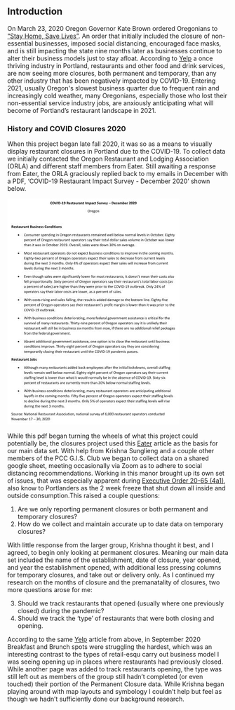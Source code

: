## Introduction

On March 23, 2020 Oregon Governor Kate Brown ordered Oregonians to [“Stay Home, Save Lives”](https://govstatus.egov.com/or-stay-home-save-lives). An order that initially included the closure of non-essential businesses, imposed social distancing, encouraged face masks, and is still impacting the state nine months later as businesses continue to alter their business models just to stay afloat. According to [Yelp](https://www.yelpeconomicaverage.com/business-closures-update-sep-2020.html) a once thriving industry in Portland, restaurants and other food and drink services, are now seeing more closures, both permanent and temporary, than any other industry that has been negatively impacted by COVID-19. Entering 2021, usually Oregon's slowest business quarter due to frequent rain and increasingly cold weather, many Oregonians, especially those who lost their non-essential service industry jobs, are anxiously anticipating what will become of Portland’s restaurant landscape in 2021.

### History and COVID Closures 2020

When this project began late fall 2020, it was so as a means to visually display restaurant closures in Portland due to the COVID-19. To collect data we initially contacted the Oregon Restaurant and Lodging Association (ORLA) and different staff members from Eater. Still awaiting a response from Eater, the ORLA graciously replied back to my emails in December with a PDF, ‘COVID-19 Restaurant Impact Survey - December 2020’ shown below. 

![ImpactSurvey](/Pictures/ORLA-PDF-2020.JPG)

While this pdf began turning the wheels of what this project could potentially be, the closures project used this [Eater](https://pdx.eater.com/2020/5/5/21248144/permanent-closures-covid-19-coronavirus) article as the basis for our main data set. With help from Krishna Sunglieng and a couple other members of the PCC G.I.S. Club we began to collect data on a shared google sheet, meeting occasionally via Zoom as to adhere to social distancing recommendations.  Working in this manor brought up its own set of issues, that was especially apparent during [Executive Order 20-65 (4a1)](https://www.oregon.gov/gov/admin/Pages/eo_20-65.aspx), also know to Portlanders as the 2 week freeze that shut down all inside and outside consumption.This raised  a couple questions:

1. Are we only reporting permanent closures or both permanent and temporary closures? 
2. How do we collect and maintain accurate up to date data on temporary closures? 

With little response from the larger group, Krishna thought it best, and I agreed, to begin only looking at permanent closures. Meaning our main data set included the name of the establishment, date of closure, year opened, and year the establishment opened, with additional less pressing columns for temporary closures, and take out or delivery only. As I continued my research on the months of closure and the premanatality of closures, two more questions arose for me:

3. Should we track restaurants that opened (usually where one previously closed) during the pandemic? 
4. Should we track the ‘type’ of restaurants that were both closing and opening. 

According to the same [Yelp](https://www.yelpeconomicaverage.com/business-closures-update-sep-2020.html)  article from above, in September 2020 Breakfast and Brunch spots were struggling the hardest, which was an interesting contrast to the types of retail-esqu carry out business model I was seeing opening up in places where restaurants had previously closed. While another page was added to track restaurants opening, the type was still left out as members of the group still hadn’t completed (or even touched) their portion of the Permanent Closure data. While Krishna began playing around with map layouts and symbology I couldn’t help but feel as though we hadn’t sufficiently done our background research. 


<!--
## Welcome to GitHub Pages

You can use the [editor on GitHub](https://github.com/rbolt13/OregonGrown/edit/gh-pages/index.md) to maintain and preview the content for your website in Markdown files.

Whenever you commit to this repository, GitHub Pages will run [Jekyll](https://jekyllrb.com/) to rebuild the pages in your site, from the content in your Markdown files.

### Markdown

Markdown is a lightweight and easy-to-use syntax for styling your writing. It includes conventions for

```markdown
Syntax highlighted code block

# Header 1
## Header 2
### Header 3

- Bulleted
- List

1. Numbered
2. List

**Bold** and _Italic_ and `Code` text

[Link](url) and ![Image](src)
```

For more details see [GitHub Flavored Markdown](https://guides.github.com/features/mastering-markdown/).

### Jekyll Themes

Your Pages site will use the layout and styles from the Jekyll theme you have selected in your [repository settings](https://github.com/rbolt13/OregonGrown/settings). The name of this theme is saved in the Jekyll `_config.yml` configuration file.

### Support or Contact

Having trouble with Pages? Check out our [documentation](https://docs.github.com/categories/github-pages-basics/) or [contact support](https://github.com/contact) and we’ll help you sort it out.

-->
